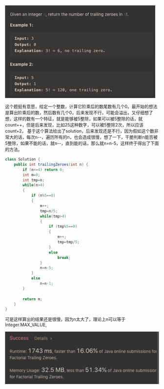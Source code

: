 ![GitHub Logo](/image/172.1.png)

这个题挺有意思，给定一个整数，计算它阶乘后的数尾数有几个0。最开始的想法是算出阶乘后的数，然后数有几个0，后来发现不行，可能会溢出，又仔细想了想，这样的数有一个特征，就是能够被5整除，如果可以被5整除的话，就count++，但是后来发现，比如25这种数字，可以被5整除2次，所以应该count+2，
基于这个算法给出了solution，后来发现还是不行，因为假如这个数非常大的话，每次n--，遍历所有的n，也会造成很慢，想了一下，干脆判断n能否被5整除，如果不能的话，就n--，直到能的话，那么就n=n-5，这样终于得出了下面的方法。

```java
class Solution {
    public int trailingZeroes(int n) {
        if (n<=4) return 0;        
        int m=0;
        int tmp=n;
        while(n>4)
        {
            if (n%5==0)
            {
                m++;
                tmp=n/5;
                while(tmp>4)
                {
                    if (tmp%5==0) 
                    {
                        m++;
                        tmp=tmp/5;
                    }                        
                    else
                        break;                                        
                }
                n=n-5;
            }
            else                
                n=n-1;
        }
        
        return m;
    }
}
```

可是这样算出的结果还是很慢，因为n太大了，理论上n可以等于Integer.MAX_VALUE,

![GitHub Logo](/image/172.png)

